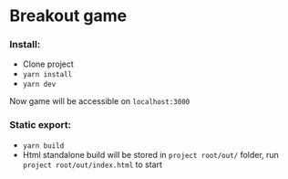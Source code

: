 # Breakout game

### Install:
- Clone project
- `yarn install`
- `yarn dev`

Now game will be accessible on `localhost:3000`

### Static export:
- `yarn build`
- Html standalone build will be stored in `project root/out/` folder,
    run `project root/out/index.html` to start
    